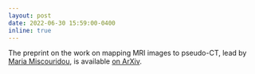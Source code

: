```yaml
---
layout: post
date: 2022-06-30 15:59:00-0400
inline: true
---
```


The preprint on the work on mapping MRI images to pseudo-CT, lead by [Maria Miscouridou](http://bug.medphys.ucl.ac.uk/maria-miscouridou), is available [on ArXiv](https://arxiv.org/pdf/2206.15441.pdf).
